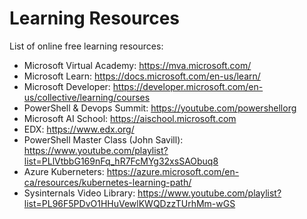 # Learning Resources
List of online free learning resources:

- Microsoft Virtual Academy: https://mva.microsoft.com/
- Microsoft Learn: https://docs.microsoft.com/en-us/learn/
- Microsoft Developer: https://developer.microsoft.com/en-us/collective/learning/courses
- PowerShell & Devops Summit: https://youtube.com/powershellorg
- Microsoft AI School: https://aischool.microsoft.com
- EDX: https://www.edx.org/
- PowerShell Master Class (John Savill): https://www.youtube.com/playlist?list=PLlVtbbG169nFq_hR7FcMYg32xsSAObuq8
- Azure Kuberneters: https://azure.microsoft.com/en-ca/resources/kubernetes-learning-path/
- Sysinternals Video Library: https://www.youtube.com/playlist?list=PL96F5PDvO1HHuVewlKWQDzzTUrhMm-wGS